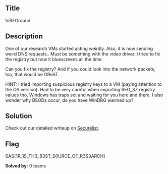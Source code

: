 ## Title
foREGround

## Description
One of our research VMs started acting weirdly. Also, it is now sending weird DNS requests..
Must be something with the video driver. I tried to fix the registry but now it bluescreens all the time.

Can you fix the registry? 
And if you could look into the network packets, too, that would be GReAT.

HINT: I tried importing suspicious registry keys to a VM (paying attention to the OS version). Had to be very careful when importing REG_SZ registry values tho, Windows has traps set and waiting for you here and there. I also wonder why BSODs occur, do you have WinDBG warmed up?

## Solution
Check out our detailed writeup on [Securelist](https://securelist.com/sas-ctf-windows-7-challenge-explained/114180/).

## Flag
SAS{1R_1S_TH3_B3ST_S0URCE_OF_R3S3ARCH}

**Solved by:** 0 teams
